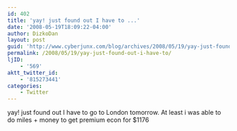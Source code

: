 ```yaml
---
id: 402
title: 'yay! just found out I have to ...'
date: '2008-05-19T18:09:22-04:00'
author: DizkoDan
layout: post
guid: 'http://www.cyberjunx.com/blog/archives/2008/05/19/yay-just-found-out-i-have-to/'
permalink: /2008/05/19/yay-just-found-out-i-have-to/
ljID:
    - '569'
aktt_twitter_id:
    - '815273441'
categories:
    - Twitter
---
```


yay! just found out I have to go to London tomorrow. At least i was able to do miles + money to get premium econ for $1176